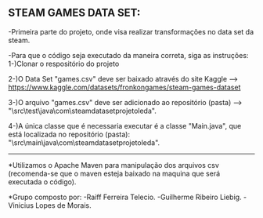 STEAM GAMES DATA SET:
-------------------------------------------------------------------------------------------

-Primeira parte do projeto, onde visa realizar transformações no data set da steam.

-Para que o código seja executado da maneira correta, siga as instruções:
1-)Clonar o respositório do projeto 

2-)O Data Set "games.csv" deve ser baixado através do site Kaggle --> https://www.kaggle.com/datasets/fronkongames/steam-games-dataset

3-)O arquivo "games.csv" deve ser adicionado ao repositório (pasta) --> "\src\test\java\com\steamdatasetprojetoleda".

4-)A única classe que é necessaria executar é a classe "Main.java", que está localizada no repositório (pasta):
"\src\main\java\com\steamdatasetprojetoleda".

---------------------------------------------------------------------------------------------
*Utilizamos o Apache Maven para manipulação dos arquivos csv (recomenda-se que o maven esteja baixado na maquina que será executada o código).

*Grupo composto por: 
-Raiff Ferreira Telecio.
-Guilherme Ribeiro Liebig. 
-Vinicius Lopes de Morais.
